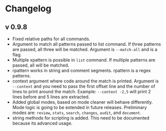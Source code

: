 # Changelog


## v 0.9.8

- Fixed relative paths for all commands.
- Argument to match all patterns passed to list command. If three patterns are passed, all three will be matched. Argument is `--match-all` and is a flag.
- Multiple xpattern is possible in `list` command. If multiple patterns are passed, all will be matched.
- rpattern works in string and comment segments. rpattern is a regex patterns.
- context argument where code around the match is printed. Argument is `--context` and you need to pass the first offset line and the number of lines to print around the match. Example: `--context -2,5` will print 2 lines before and 5 lines are extracted.
- Added global modes, based on mode cleaner will behave differently. Mode logic is going to be extended in future releases. Preliminary modes are: `review`, `stats`, `search`, `changes`, `audit`, and `document`.
- string methods for scripting is added. This need to be documented because its advanced usage.